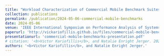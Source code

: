 ```yaml
---
title: "Workload Characterization of Commercial Mobile Benchmark Suites"
collection: publications
permalink: /publication/2024-05-06-commercial-mobile-benchmarks
date: 2024-05-06
venue: 'IEEE International Symposium on Performance Analysis of Systems and Software'
paperurl: 'http://vickariofillis.github.io/files/commercial-mobile-benchmarks.pdf'
presentationurl: 'commercial-mobile-benchmarks-presentation.pdf'
# citation: '<b>Victor Kariofillis</b>, and Natalie Enright Jerger. 2024 IEEE International Symposium on Performance Analysis of Systems and Software (ISPASS), Indianapolis, IN, USA, 2024.'
authors: '<b>Victor Kariofillis</b>, and Natalie Enright Jerger.'
---
```


